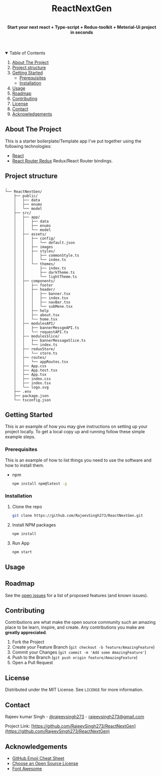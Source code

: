 <div align="center"><h1> ReactNextGen</h1></div>
<br />
<div align="center"><strong>Start your next react + Type-script + Redux-toolkit + Meterial-Ui project in seconds</strong></div>
<br /><br /><br />

<!-- TABLE OF CONTENTS -->
<details open="open">
  <summary>Table of Contents</summary>
  <ol>
    <li>
      <a href="#about-the-project">About The Project</a>
    </li>
    <li>
      <a href="#Project-structure">Project structure</a>
    </li>
    <li>
      <a href="#getting-started">Getting Started</a>
      <ul>
        <li><a href="#prerequisites">Prerequisites</a></li>
        <li><a href="#installation">Installation</a></li>
      </ul>
    </li>
    <li><a href="#usage">Usage</a></li>
    <li><a href="#roadmap">Roadmap</a></li>
    <li><a href="#contributing">Contributing</a></li>
    <li><a href="#license">License</a></li>
    <li><a href="#contact">Contact</a></li>
    <li><a href="#acknowledgements">Acknowledgements</a></li>
  </ol>
</details>



<!-- ABOUT THE PROJECT -->
## About The Project

This is a starter boilerplate/Template app I've put together using the following technologies:
* [React](https://github.com/facebook/react)
* [React Router Redux](https://github.com/reactjs/react-router-redux) Redux/React Router bindings.


<!-- PROJECT STRUCTURE-->
## Project structure
```
.
└── ReactNextGen/
    ├── public/
    │   ├── data
    │   ├── enums
    │   └── model
    ├── src/
    │   ├── app/
    │   │   ├── data
    │   │   ├── enums
    │   │   └── model
    │   ├── assets/
    │   │   ├── config/
    │   │   │   └── default.json
    │   │   ├── images
    │   │   ├── styles/
    │   │   │   ├── commonStyle.ts
    │   │   │   └── index.ts
    │   │   └── themes/
    │   │       ├── index.ts
    │   │       ├── darkTheme.ts
    │   │       └── lightTheme.ts
    │   ├── components/
    │   │   ├── footer
    │   │   ├── header/
    │   │   │   ├── banner.tsx
    │   │   │   ├── index.tsx
    │   │   │   ├── navBar.tsx
    │   │   │   └── subMene.tsx
    │   │   ├── help
    │   │   ├── about.tsx
    │   │   └── home.tsx
    │   ├── modulesAPI/
    │   │   ├── bannerMessgeAPI.ts
    │   │   └── requestAPI.ts
    │   ├── modulesSlice/
    │   │   ├── bannerMessageSlice.ts
    │   │   └── index.ts   
    │   ├── reduxStore/
    │   │   └── store.ts
    │   ├── routes/
    │   │   └── appRoutes.tsx
    │   ├── App.css
    │   ├── App.test.tsx
    │   ├── App.tsx
    │   ├── index.css
    │   ├── index.tsx
    │   └── logo.svg
    ├── .env
    ├── package.json
    └── tsconfig.json
```

<!-- GETTING STARTED -->
## Getting Started

This is an example of how you may give instructions on setting up your project locally.
To get a local copy up and running follow these simple example steps.

### Prerequisites

This is an example of how to list things you need to use the software and how to install them.
* npm
  ```sh
  npm install npm@latest -g
  ```

### Installation

1. Clone the repo
   ```sh
   git clone https://github.com/RajeevSingh273/ReactNextGen.git
   ```
2. Install NPM packages
   ```sh
   npm install
   ```
3. Run App
   ```sh
   npm start
   ```

<!-- USAGE EXAMPLES -->
## Usage



<!-- ROADMAP -->
## Roadmap

See the [open issues](https://github.com/RajeevSingh273/ReactNextGen/issues) for a list of proposed features (and known issues).


<!-- CONTRIBUTING -->
## Contributing

Contributions are what make the open source community such an amazing place to be learn, inspire, and create. Any contributions you make are **greatly appreciated**.

1. Fork the Project
2. Create your Feature Branch (`git checkout -b feature/AmazingFeature`)
3. Commit your Changes (`git commit -m 'Add some AmazingFeature'`)
4. Push to the Branch (`git push origin feature/AmazingFeature`)
5. Open a Pull Request



<!-- LICENSE -->
## License

Distributed under the MIT License. See `LICENSE` for more information.



<!-- CONTACT -->
## Contact

Rajeev kumar Singh - [@rajeevsingh273](https://twitter.com/rajeevsingh273) - rajeevsingh273@gmail.com

Project Link: [https://github.com/RajeevSingh273/ReactNextGen](https://github.com/RajeevSingh273/ReactNextGen)



<!-- ACKNOWLEDGEMENTS -->
## Acknowledgements
* [GitHub Emoji Cheat Sheet](https://www.webpagefx.com/tools/emoji-cheat-sheet)
* [Choose an Open Source License](https://choosealicense.com)
* [Font Awesome](https://fontawesome.com)

